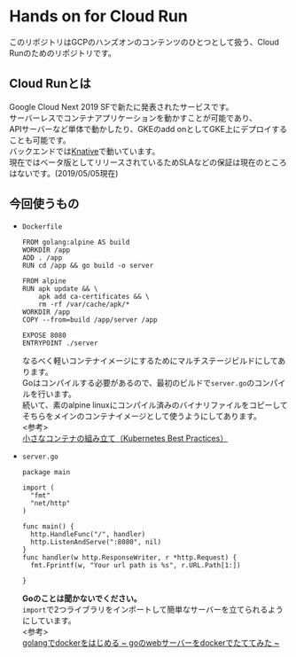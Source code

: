 # Hands on for Cloud Run
このリポジトリはGCPのハンズオンのコンテンツのひとつとして扱う、Cloud Runのためのリポジトリです。

## Cloud Runとは
Google Cloud Next 2019 SFで新たに発表されたサービスです。  
サーバーレスでコンテナアプリケーションを動かすことが可能であり、  
APIサーバーなど単体で動かしたり、GKEのadd onとしてGKE上にデプロイすることも可能です。  
バックエンドでは[Knative](https://cloud.google.com/knative/?hl=ja)で動いています。  
現在ではベータ版としてリリースされているためSLAなどの保証は現在のところはないです。(2019/05/05現在)  

## 今回使うもの
* `Dockerfile`  
  ```
  FROM golang:alpine AS build
  WORKDIR /app
  ADD . /app
  RUN cd /app && go build -o server

  FROM alpine
  RUN apk update && \
      apk add ca-certificates && \
      rm -rf /var/cache/apk/* 
  WORKDIR /app
  COPY --from=build /app/server /app

  EXPOSE 8080
  ENTRYPOINT ./server
  ```
  なるべく軽いコンテナイメージにするためにマルチステージビルドにしてあります。  
  Goはコンパイルする必要があるので、最初のビルドで`server.go`のコンパイルを行います。  
  続いて、素のalpine linuxにコンパイル済みのバイナリファイルをコピーしてそちらをメインのコンテナイメージとして使うようにしてあります。  
  <参考>  
  [小さなコンテナの組み立て（Kubernetes Best Practices）](https://www.youtube.com/watch?v=wGz_cbtCiEA&t=319s)  

* `server.go`
  ```
  package main

  import (
    "fmt"
    "net/http"
  )

  func main() {
    http.HandleFunc("/", handler)
    http.ListenAndServe(":8080", nil)
  }
  func handler(w http.ResponseWriter, r *http.Request) {
    fmt.Fprintf(w, "Your url path is %s", r.URL.Path[1:])

  }
  ```
  **Goのことは聞かないでください。**  
  `import`で2つライブラリをインポートして簡単なサーバーを立てられるようにしています。  
  <参考>  
  [golangでdockerをはじめる ~ goのwebサーバーをdockerでたててみた ~](https://qiita.com/vankobe/items/f4c09e8e4b580651b568)  

